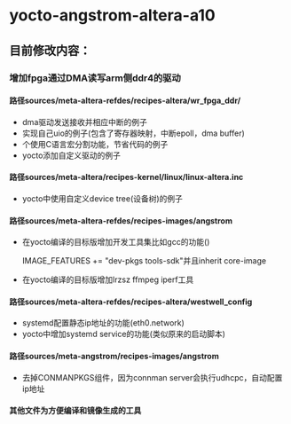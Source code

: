 # yocto-angstrom-altera-a10

## 目前修改内容：

### 增加fpga通过DMA读写arm侧ddr4的驱动

#### 路径sources/meta-altera-refdes/recipes-altera/wr\_fpga\_ddr/
 * dma驱动发送接收并相应中断的例子
 * 实现自己uio的例子(包含了寄存器映射，中断epoll，dma buffer)
 * 个使用C语言宏分割功能，节省代码的例子
 * yocto添加自定义驱动的例子
 
#### 路径sources/meta-altera/recipes-kernel/linux/linux-altera.inc
 * yocto中使用自定义device tree(设备树)的例子

#### 路径sources/meta-altera-refdes/recipes-images/angstrom
 * 在yocto编译的目标版增加开发工具集比如gcc的功能()
 
   IMAGE\_FEATURES += "dev-pkgs tools-sdk"并且inherit core-image

 * 在yocto编译的目标版增加lrzsz ffmpeg iperf工具

#### 路径sources/meta-altera-refdes/recipes-altera/westwell\_config
 * systemd配置静态ip地址的功能(eth0.network)
 * yocto中增加systemd service的功能(类似原来的启动脚本)

#### 路径sources/meta-angstrom/recipes-images/angstrom
 * 去掉CONMANPKGS组件，因为connman server会执行udhcpc，自动配置ip地址

#### 其他文件为方便编译和镜像生成的工具
